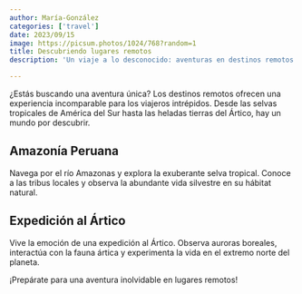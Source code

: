 ```yaml
---
author: María-González
categories: ['travel']
date: 2023/09/15
image: https://picsum.photos/1024/768?random=1
title: Descubriendo lugares remotos
description: 'Un viaje a lo desconocido: aventuras en destinos remotos alrededor del mundo.'

---
```


¿Estás buscando una aventura única? Los destinos remotos ofrecen una experiencia incomparable para los viajeros intrépidos. Desde las selvas tropicales de América del Sur hasta las heladas tierras del Ártico, hay un mundo por descubrir.

## Amazonía Peruana

Navega por el río Amazonas y explora la exuberante selva tropical. Conoce a las tribus locales y observa la abundante vida silvestre en su hábitat natural.

## Expedición al Ártico

Vive la emoción de una expedición al Ártico. Observa auroras boreales, interactúa con la fauna ártica y experimenta la vida en el extremo norte del planeta.

¡Prepárate para una aventura inolvidable en lugares remotos!
